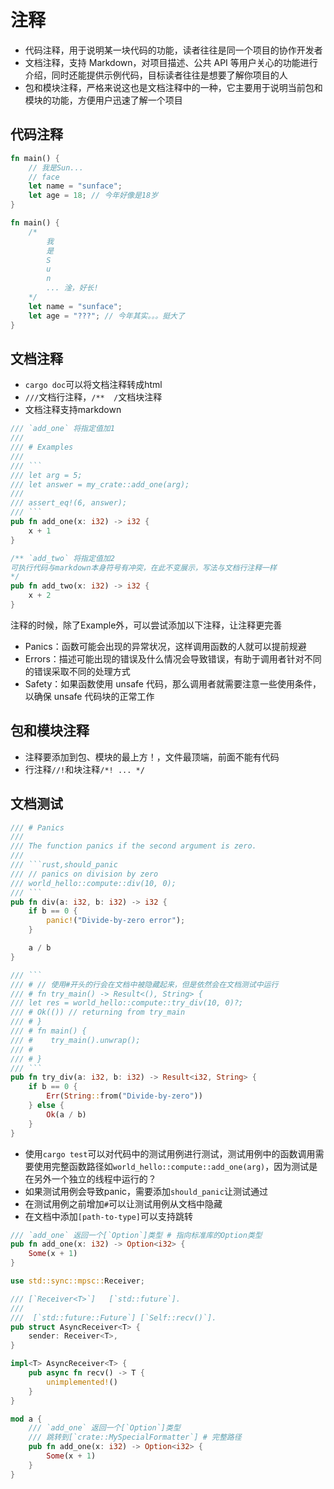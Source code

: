 # 注释

- 代码注释，用于说明某一块代码的功能，读者往往是同一个项目的协作开发者
- 文档注释，支持 Markdown，对项目描述、公共 API 等用户关心的功能进行介绍，同时还能提供示例代码，目标读者往往是想要了解你项目的人
- 包和模块注释，严格来说这也是文档注释中的一种，它主要用于说明当前包和模块的功能，方便用户迅速了解一个项目

## 代码注释

```rust
fn main() {
    // 我是Sun...
    // face
    let name = "sunface";
    let age = 18; // 今年好像是18岁
}

fn main() {
    /*
        我
        是
        S
        u
        n
        ... 淦，好长!
    */
    let name = "sunface";
    let age = "???"; // 今年其实。。。挺大了
}
```

## 文档注释

- `cargo doc`可以将文档注释转成html
- `///`文档行注释，`/**  /`文档块注释
- 文档注释支持markdown

```rust
/// `add_one` 将指定值加1
///
/// # Examples
///
/// ```
/// let arg = 5;
/// let answer = my_crate::add_one(arg);
///
/// assert_eq!(6, answer);
/// ```
pub fn add_one(x: i32) -> i32 {
    x + 1
}
```

```rust
/** `add_two` 将指定值加2
可执行代码与markdown本身符号有冲突，在此不变展示，写法与文档行注释一样
*/
pub fn add_two(x: i32) -> i32 {
    x + 2
}
```

注释的时候，除了Example外，可以尝试添加以下注释，让注释更完善
- Panics：函数可能会出现的异常状况，这样调用函数的人就可以提前规避
- Errors：描述可能出现的错误及什么情况会导致错误，有助于调用者针对不同的错误采取不同的处理方式
- Safety：如果函数使用 unsafe 代码，那么调用者就需要注意一些使用条件，以确保 unsafe 代码块的正常工作

## 包和模块注释

- 注释要添加到包、模块的最上方！，文件最顶端，前面不能有代码
- 行注释`//!`和块注释`/*! ... */`


## 文档测试

```rust
/// # Panics
///
/// The function panics if the second argument is zero.
///
/// ```rust,should_panic
/// // panics on division by zero
/// world_hello::compute::div(10, 0);
/// ```
pub fn div(a: i32, b: i32) -> i32 {
    if b == 0 {
        panic!("Divide-by-zero error");
    }

    a / b
}

/// ```
/// # // 使用#开头的行会在文档中被隐藏起来，但是依然会在文档测试中运行
/// # fn try_main() -> Result<(), String> {
/// let res = world_hello::compute::try_div(10, 0)?;
/// # Ok(()) // returning from try_main
/// # }
/// # fn main() {
/// #    try_main().unwrap();
/// #
/// # }
/// ```
pub fn try_div(a: i32, b: i32) -> Result<i32, String> {
    if b == 0 {
        Err(String::from("Divide-by-zero"))
    } else {
        Ok(a / b)
    }
}
```

- 使用`cargo test`可以对代码中的测试用例进行测试，测试用例中的函数调用需要使用完整函数路径如`world_hello::compute::add_one(arg)`，因为测试是在另外一个独立的线程中运行的？
- 如果测试用例会导致panic，需要添加`should_panic`让测试通过
- 在测试用例之前增加`#`可以让测试用例从文档中隐藏
- 在文档中添加`[path-to-type]`可以支持跳转

```rust
/// `add_one` 返回一个[`Option`]类型 # 指向标准库的Option类型
pub fn add_one(x: i32) -> Option<i32> {
    Some(x + 1)
}

use std::sync::mpsc::Receiver;

/// [`Receiver<T>`]   [`std::future`].
///
///  [`std::future::Future`] [`Self::recv()`].
pub struct AsyncReceiver<T> {
    sender: Receiver<T>,
}

impl<T> AsyncReceiver<T> {
    pub async fn recv() -> T {
        unimplemented!()
    }
}

mod a {
    /// `add_one` 返回一个[`Option`]类型
    /// 跳转到[`crate::MySpecialFormatter`] # 完整路径
    pub fn add_one(x: i32) -> Option<i32> {
        Some(x + 1)
    }
}
```